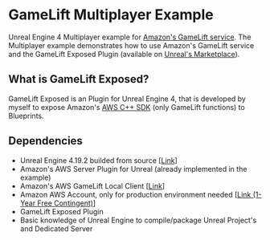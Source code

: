 # GameLift Multiplayer Example
Unreal Engine 4 Multiplayer example for [Amazon's GameLift service](https://aws.amazon.com/gamelift/?nc1=h_ls). The Multiplayer example demonstrates how to use Amazon's GameLift service and the GameLift Exposed Plugin (available on [Unreal's Marketplace](https://www.unrealengine.com/marketplace/store)).

## What is GameLift Exposed?
GameLift Exposed is an Plugin for Unreal Engine 4, that is developed by myself to expose Amazon's [AWS C++ SDK](https://github.com/aws/aws-sdk-cpp) (only GameLift functions) to Blueprints.

## Dependencies
* Unreal Engine 4.19.2 builded from source [[Link](https://github.com/EpicGames/UnrealEngine/tree/4.19)]
* Amazon's AWS Server Plugin for Unreal (already implemented in the example)
* Amazon's AWS GameLift Local Client [[Link](https://s3-us-west-2.amazonaws.com/gamelift-release/GameLift_02_15_2018.zip)]
* Amazon AWS Account, only for production environment needed [[Link (1-Year Free Contingent)](https://aws.amazon.com/gamelift/getting-started/)]
* GameLift Exposed Plugin
* Basic knowledge of Unreal Engine to compile/package Unreal Project's and Dedicated Server
